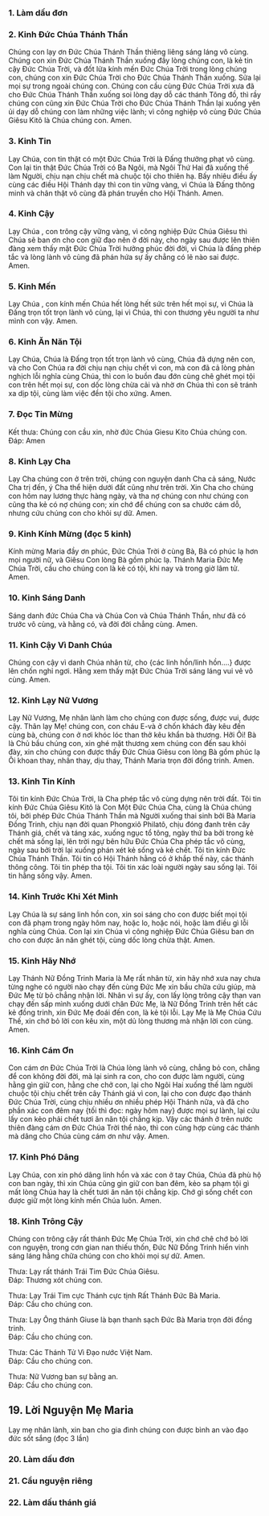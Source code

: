 
### **1. Làm dấu đơn**
### **2. Kinh Đức Chúa Thánh Thần**
Chúng con lạy ơn Đức Chúa Thánh Thần thiêng liêng sáng láng vô cùng. Chúng con xin Đức Chúa Thánh Thần xuống đầy lòng chúng con, là kẻ tin cậy Đức Chúa Trời, và đốt lửa kính mến Đức Chúa Trời trong lòng chúng con, chúng con xin Đức Chúa Trời cho Đức Chúa Thánh Thần xuống. Sửa lại mọi sự trong ngoài chúng con.
Chúng con cầu cùng Đức Chúa Trời xưa đã cho Đức Chúa Thánh Thần xuống soi lòng dạy dỗ các thánh Tông đồ, thì rầy chúng con cũng xin Đức Chúa Trời cho Đức Chúa Thánh Thần lại xuống yên ủi dạy dỗ chúng con làm những việc lành; vì công nghiệp vô cùng Đức Chúa Giêsu Kitô là Chúa chúng con. Amen.
### **3. Kinh Tin**
Lạy Chúa, con tin thật có một Đức Chúa Trời là Đấng thưởng phạt vô cùng. Con lại tin thật Đức Chúa Trời có Ba Ngôi, mà Ngôi Thứ Hai đã xuống thế làm Người, chịu nạn chịu chết mà chuộc tội cho thiên hạ. Bấy nhiêu điều ấy cùng các điều Hội Thánh dạy thì con tin vững vàng, vì Chúa là Đấng thông minh và chân thật vô cùng đã phán truyền cho Hội Thánh. Amen.
### **4. Kinh Cậy**
Lạy Chúa , con trông cậy vững vàng, vì công nghiệp Đức Chúa Giêsu thì Chúa sẽ ban ơn cho con giữ đạo nên ở đời này, cho ngày sau được lên thiên đàng xem thấy mặt Đức Chúa Trời hưởng phúc đời đời, vì Chúa là đấng phép tắc và lòng lành vô cùng đã phán hứa sự ấy chẳng có lẽ nào sai được. Amen.
### **5. Kinh Mến**
Lạy Chúa , con kính mến Chúa hết lòng hết sức trên hết mọi sự, vì Chúa là Đấng trọn tốt trọn lành vô cùng, lại vì Chúa, thì con thương yêu người ta như mình con vậy. Amen.
### **6. Kinh Ăn Năn Tội**
Lạy Chúa, Chúa là Đấng trọn tốt trọn lành vô cùng, Chúa đã dựng nên con, và cho Con Chúa ra đời chịu nạn chịu chết vì con, mà con đã cả lòng phản nghịch lỗi nghĩa cùng Chúa, thì con lo buồn đau đớn cùng chê ghét mọi tội con trên hết mọi sự, con dốc lòng chừa cải và nhờ ơn Chúa thì con sẽ tránh xa dịp tội, cùng làm việc đền tội cho xứng. Amen.
### **7. Đọc Tin Mừng**
Kết thưa: Chúng con cầu xin, nhờ đức Chúa Giesu Kito Chúa chúng con.
Đáp: Amen
### **8. Kinh Lạy Cha**
Lạy Cha chúng con ở trên trời, chúng con nguyện danh Cha cả sáng, Nước Cha trị đến, ý Cha thể hiện dưới đất cũng như trên trời.
Xin Cha cho chúng con hôm nay lương thực hàng ngày, và tha nợ chúng con như chúng con cũng tha kẻ có nợ chúng con; xin chớ để chúng con sa chước cám dỗ, nhưng cứu chúng con cho khỏi sự dữ. Amen.
### **9. Kinh Kính Mừng** (đọc 5 kinh)
Kính mừng Maria đầy ơn phúc, Đức Chúa Trời ở cùng Bà, Bà có phúc lạ hơn mọi người nữ, và Giêsu Con lòng Bà gồm phúc lạ.
Thánh Maria Đức Mẹ Chúa Trời, cầu cho chúng con là kẻ có tội, khi nay và trong giờ lâm tử. Amen.
### **10. Kinh Sáng Danh**
Sáng danh đức Chúa Cha và Chúa Con và Chúa Thánh Thần, như đã có trước vô cùng, và hằng có, và đời đời chẳng cùng. Amen.
### **11. Kinh Cậy Vì Danh Chúa**
Chúng con cậy vì danh Chúa nhân từ, cho {các linh hồn/linh hồn....} được lên chốn nghỉ ngơi. Hằng xem thấy mặt Đức Chúa Trời sáng láng vui vẻ vô cùng. Amen.
### **12. Kinh Lạy Nữ Vương**
Lạy Nữ Vương, Mẹ nhân lành làm cho chúng con được sống, được vui, được cậy. Thân lạy Mẹ! chúng con, con cháu E-và ở chốn khách đày kêu đến cùng bà, chúng con ở nơi khóc lóc than thở kêu khẩn bà thương. Hỡi Ôi! Bà là Chủ bầu chúng con, xin ghé mặt thương xem chúng con đến sau khỏi đày, xin cho chúng con được thấy Đức Chúa Giêsu con lòng Bà gồm phúc lạ Ôi khoan thay, nhân thay, dịu thay, Thánh Maria trọn đời đồng trinh. Amen.
### **13. Kinh Tin Kính**
Tôi tin kính Đức Chúa Trời, là Cha phép tắc vô cùng dựng nên trời đất. Tôi tin kính Đức Chúa Giêsu Kitô là Con Một Đức Chúa Cha, cùng là Chúa chúng tôi, bởi phép Đức Chúa Thánh Thần mà Người xuống thai sinh bởi Bà Maria Đồng Trinh, chịu nạn đời quan Phongxiô Philatô, chịu đóng đanh trên cây Thánh giá, chết và táng xác, xuống ngục tổ tông, ngày thứ ba bởi trong kẻ chết mà sống lại, lên trời ngự bên hữu Đức Chúa Cha phép tắc vô cùng, ngày sau bởi trời lại xuống phán xét kẻ sống và kẻ chết. Tôi tin kính Đức Chúa Thánh Thần. Tôi tin có Hội Thánh hằng có ở khắp thế này, các thánh thông công. Tôi tin phép tha tội. Tôi tin xác loài người ngày sau sống lại. Tôi tin hằng sống vậy. Amen.
### **14. Kinh Trước Khi Xét Mình**
Lạy Chúa là sự sáng linh hồn con, xin soi sáng cho con được biết mọi tội con đã phạm trong ngày hôm nay, hoặc lo, hoặc nói, hoặc làm điều gì lỗi nghĩa cùng Chúa. Con lại xin Chúa vì công nghiệp Đức Chúa Giêsu ban ơn cho con được ăn năn ghét tội, cùng dốc lòng chừa thật. Amen.
### **15. Kinh Hãy Nhớ**
Lạy Thánh Nữ Đồng Trinh Maria là Mẹ rất nhân từ, xin hãy nhớ xưa nay chưa từng nghe có người nào chạy đến cùng Đức Mẹ xin bầu chữa cứu giúp, mà Đức Mẹ từ bỏ chẳng nhận lời. Nhân vì sự ấy, con lấy lòng trông cậy than van chạy đến sấp mình xuống dưới chân Đức Mẹ, là Nữ Đồng Trinh trên hết các kẻ đồng trinh, xin Đức Mẹ đoái đến con, là kẻ tội lỗi. Lạy Mẹ là Mẹ Chúa Cứu Thế, xin chớ bỏ lời con kêu xin, một dủ lòng thương mà nhận lời con cùng. Amen.
### **16. Kinh Cám Ơn**
Con cám ơn Đức Chúa Trời là Chúa lòng lành vô cùng, chẳng bỏ con, chẳng để con không đời đời, mà lại sinh ra con, cho con được làm người, cùng hằng gìn giữ con, hằng che chở con, lại cho Ngôi Hai xuống thế làm người chuộc tội chịu chết trên cây Thánh giá vì con, lại cho con được đạo thánh Đức Chúa Trời, cùng chịu nhiều ơn nhiều phép Hội Thánh nữa, và đã cho phần xác con đêm nay {tối thì đọc: ngày hôm nay} được mọi sự lành, lại cứu lấy con kẻo phải chết tươi ăn năn tội chẳng kịp. Vậy các thánh ở trên nước thiên đàng cám ơn Đức Chúa Trời thể nào, thì con cũng hợp cùng các thánh mà dâng cho Chúa cùng cám ơn như vậy. Amen.
### **17. Kinh Phó Dâng**
Lạy Chúa, con xin phó dâng linh hồn và xác con ở tay Chúa, Chúa đã phù hộ con ban ngày, thì xin Chúa cũng gìn giữ con ban đêm, kẻo sa phạm tội gì mất lòng Chúa hay là chết tươi ăn năn tội chẳng kịp. Chớ gì sống chết con được giữ một lòng kính mến Chúa luôn. Amen.
### **18. Kinh Trông Cậy**
Chúng con trông cậy rất thánh Đức Mẹ Chúa Trời, xin chớ chê chớ bỏ lời con nguyện, trong cơn gian nan thiếu thốn, Đức Nữ Đồng Trinh hiển vinh sáng láng hằng chữa chúng con cho khỏi mọi sự dữ. Amen.

Thưa: Lạy rất thánh Trái Tim Đức Chúa Giêsu.  
Đáp: Thương xót chúng con.

Thưa: Lạy Trái Tim cực Thánh cực tịnh Rất Thánh Đức Bà Maria.  
Đáp: Cầu cho chúng con.
 
Thưa: Lạy Ông thánh Giuse là bạn thanh sạch Đức Bà Maria trọn đời đồng trinh.  
Đáp: Cầu cho chúng con.

Thưa: Các Thánh Tử Vì Đạo nước Việt Nam.  
Đáp: Cầu cho chúng con.

Thưa: Nữ Vương ban sự bằng an.  
Đáp: Cầu cho chúng con.

## **19. Lời Nguyện Mẹ Maria**
Lạy mẹ nhân lành, xin ban cho gia đình chúng con được bình an vào đạo đức sốt sắng (đọc 3 lần)
### **20. Làm dấu đơn**
### **21. Cầu nguyện riêng**
### **22. Làm dấu thánh giá**
